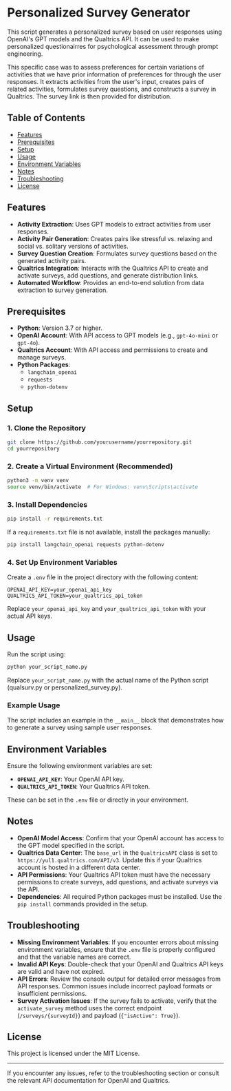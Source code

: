 # Personalized Survey Generator

This script generates a personalized survey based on user responses using OpenAI's GPT models and the Qualtrics API. It can be used to make personalized questionairres for psychological assessment through prompt engineering. 

This specific case was to assess preferences for certain variations of activities that we have prior information of preferences for through the user responses. It extracts activities from the user's input, creates pairs of related activities, formulates survey questions, and constructs a survey in Qualtrics. The survey link is then provided for distribution.

## Table of Contents

- [Features](#features)
- [Prerequisites](#prerequisites)
- [Setup](#setup)
- [Usage](#usage)
- [Environment Variables](#environment-variables)
- [Notes](#notes)
- [Troubleshooting](#troubleshooting)
- [License](#license)

## Features

- **Activity Extraction**: Uses GPT models to extract activities from user responses.
- **Activity Pair Generation**: Creates pairs like stressful vs. relaxing and social vs. solitary versions of activities.
- **Survey Question Creation**: Formulates survey questions based on the generated activity pairs.
- **Qualtrics Integration**: Interacts with the Qualtrics API to create and activate surveys, add questions, and generate distribution links.
- **Automated Workflow**: Provides an end-to-end solution from data extraction to survey generation.

## Prerequisites

- **Python**: Version 3.7 or higher.
- **OpenAI Account**: With API access to GPT models (e.g., `gpt-4o-mini` or `gpt-4o`).
- **Qualtrics Account**: With API access and permissions to create and manage surveys.
- **Python Packages**:
  - `langchain_openai`
  - `requests`
  - `python-dotenv`

## Setup

### 1. Clone the Repository

```bash
git clone https://github.com/yourusername/yourrepository.git
cd yourrepository
```

### 2. Create a Virtual Environment (Recommended)

```bash
python3 -m venv venv
source venv/bin/activate  # For Windows: venv\Scripts\activate
```

### 3. Install Dependencies

```bash
pip install -r requirements.txt
```

If a `requirements.txt` file is not available, install the packages manually:

```bash
pip install langchain_openai requests python-dotenv
```

### 4. Set Up Environment Variables

Create a `.env` file in the project directory with the following content:

```dotenv
OPENAI_API_KEY=your_openai_api_key
QUALTRICS_API_TOKEN=your_qualtrics_api_token
```

Replace `your_openai_api_key` and `your_qualtrics_api_token` with your actual API keys.

## Usage

Run the script using:

```bash
python your_script_name.py
```

Replace `your_script_name.py` with the actual name of the Python script (qualsurv.py or personalized_survey.py).

### Example Usage

The script includes an example in the `__main__` block that demonstrates how to generate a survey using sample user responses.

## Environment Variables

Ensure the following environment variables are set:

- **`OPENAI_API_KEY`**: Your OpenAI API key.
- **`QUALTRICS_API_TOKEN`**: Your Qualtrics API token.

These can be set in the `.env` file or directly in your environment.

## Notes

- **OpenAI Model Access**: Confirm that your OpenAI account has access to the GPT model specified in the script.
- **Qualtrics Data Center**: The `base_url` in the `QualtricsAPI` class is set to `https://yul1.qualtrics.com/API/v3`. Update this if your Qualtrics account is hosted in a different data center.
- **API Permissions**: Your Qualtrics API token must have the necessary permissions to create surveys, add questions, and activate surveys via the API.
- **Dependencies**: All required Python packages must be installed. Use the `pip install` commands provided in the setup.

## Troubleshooting

- **Missing Environment Variables**: If you encounter errors about missing environment variables, ensure that the `.env` file is properly configured and that the variable names are correct.
- **Invalid API Keys**: Double-check that your OpenAI and Qualtrics API keys are valid and have not expired.
- **API Errors**: Review the console output for detailed error messages from API responses. Common issues include incorrect payload formats or insufficient permissions.
- **Survey Activation Issues**: If the survey fails to activate, verify that the `activate_survey` method uses the correct endpoint (`/surveys/{surveyId}`) and payload (`{"isActive": True}`).

## License

This project is licensed under the MIT License.

---

If you encounter any issues, refer to the troubleshooting section or consult the relevant API documentation for OpenAI and Qualtrics.